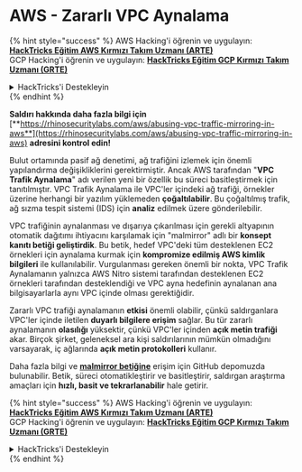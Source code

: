 # AWS - Zararlı VPC Aynalama

{% hint style="success" %}
AWS Hacking'i öğrenin ve uygulayın:<img src="/.gitbook/assets/image.png" alt="" data-size="line">[**HackTricks Eğitim AWS Kırmızı Takım Uzmanı (ARTE)**](https://training.hacktricks.xyz/courses/arte)<img src="/.gitbook/assets/image.png" alt="" data-size="line">\
GCP Hacking'i öğrenin ve uygulayın: <img src="/.gitbook/assets/image (2).png" alt="" data-size="line">[**HackTricks Eğitim GCP Kırmızı Takım Uzmanı (GRTE)**<img src="/.gitbook/assets/image (2).png" alt="" data-size="line">](https://training.hacktricks.xyz/courses/grte)

<details>

<summary>HackTricks'i Destekleyin</summary>

* [**Abonelik planlarını**](https://github.com/sponsors/carlospolop) kontrol edin!
* 💬 [**Discord grubuna**](https://discord.gg/hRep4RUj7f) katılın veya [**telegram grubuna**](https://t.me/peass) katılın veya bizi **Twitter** 🐦 [**@hacktricks\_live**](https://twitter.com/hacktricks\_live)** takip edin.**
* **Hacking püf noktalarını paylaşarak PR'ler göndererek** [**HackTricks**](https://github.com/carlospolop/hacktricks) ve [**HackTricks Cloud**](https://github.com/carlospolop/hacktricks-cloud) github depolarına katkıda bulunun.

</details>
{% endhint %}

**Saldırı hakkında daha fazla bilgi için** [**https://rhinosecuritylabs.com/aws/abusing-vpc-traffic-mirroring-in-aws**](https://rhinosecuritylabs.com/aws/abusing-vpc-traffic-mirroring-in-aws) **adresini kontrol edin!**

Bulut ortamında pasif ağ denetimi, ağ trafiğini izlemek için önemli yapılandırma değişikliklerini gerektirmiştir. Ancak AWS tarafından "**VPC Trafik Aynalama**" adı verilen yeni bir özellik bu süreci basitleştirmek için tanıtılmıştır. VPC Trafik Aynalama ile VPC'ler içindeki ağ trafiği, örnekler üzerine herhangi bir yazılım yüklemeden **çoğaltılabilir**. Bu çoğaltılmış trafik, ağ sızma tespit sistemi (IDS) için **analiz** edilmek üzere gönderilebilir.

VPC trafiğinin aynalanması ve dışarıya çıkarılması için gerekli altyapının otomatik dağıtımı ihtiyacını karşılamak için "malmirror" adlı bir **konsept kanıtı betiği geliştirdik**. Bu betik, hedef VPC'deki tüm desteklenen EC2 örnekleri için aynalama kurmak için **kompromize edilmiş AWS kimlik bilgileri** ile kullanılabilir. Vurgulanması gereken önemli bir nokta, VPC Trafik Aynalamanın yalnızca AWS Nitro sistemi tarafından desteklenen EC2 örnekleri tarafından desteklendiği ve VPC ayna hedefinin aynalanan ana bilgisayarlarla aynı VPC içinde olması gerektiğidir.

Zararlı VPC trafiği aynalamanın **etkisi** önemli olabilir, çünkü saldırganlara VPC'ler içinde iletilen **duyarlı bilgilere erişim** sağlar. Bu tür zararlı aynalamanın **olasılığı** yüksektir, çünkü VPC'ler içinden **açık metin trafiği** akar. Birçok şirket, geleneksel ara kişi saldırılarının mümkün olmadığını varsayarak, iç ağlarında **açık metin protokolleri** kullanır.

Daha fazla bilgi ve [**malmirror betiğine**](https://github.com/RhinoSecurityLabs/Cloud-Security-Research/tree/master/AWS/malmirror) erişim için GitHub depomuzda bulunabilir. Betik, süreci otomatikleştirir ve basitleştirir, saldırgan araştırma amaçları için **hızlı, basit ve tekrarlanabilir** hale getirir.

{% hint style="success" %}
AWS Hacking'i öğrenin ve uygulayın:<img src="/.gitbook/assets/image.png" alt="" data-size="line">[**HackTricks Eğitim AWS Kırmızı Takım Uzmanı (ARTE)**](https://training.hacktricks.xyz/courses/arte)<img src="/.gitbook/assets/image.png" alt="" data-size="line">\
GCP Hacking'i öğrenin ve uygulayın: <img src="/.gitbook/assets/image (2).png" alt="" data-size="line">[**HackTricks Eğitim GCP Kırmızı Takım Uzmanı (GRTE)**<img src="/.gitbook/assets/image (2).png" alt="" data-size="line">](https://training.hacktricks.xyz/courses/grte)

<details>

<summary>HackTricks'i Destekleyin</summary>

* [**Abonelik planlarını**](https://github.com/sponsors/carlospolop) kontrol edin!
* 💬 [**Discord grubuna**](https://discord.gg/hRep4RUj7f) katılın veya [**telegram grubuna**](https://t.me/peass) katılın veya bizi **Twitter** 🐦 [**@hacktricks\_live**](https://twitter.com/hacktricks\_live)** takip edin.**
* **Hacking püf noktalarını paylaşarak PR'ler göndererek** [**HackTricks**](https://github.com/carlospolop/hacktricks) ve [**HackTricks Cloud**](https://github.com/carlospolop/hacktricks-cloud) github depolarına katkıda bulunun.

</details>
{% endhint %}
